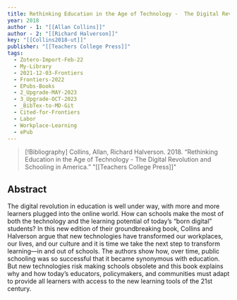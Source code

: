 ```yaml
---
title: Rethinking Education in the Age of Technology -  The Digital Revolution and Schooling in America
year: 2018
author - 1: "[[Allan Collins]]"
author - 2: "[[Richard Halverson]]"
key: "[[Collins2018-ut]]"
publisher: "[[Teachers College Press]]"
tags:
  - Zotero-Import-Feb-22
  - My-Library
  - 2021-12-03-Frontiers
  - Frontiers-2022
  - EPubs-Books
  - 2_Upgrade-MAY-2023
  - 3_Upgrade-OCT-2023
  - _BibTex-to-MD-Git
  - Cited-for-Frontiers
  - Labor
  - Workplace-Learning
  - ePub
---
```


> [!Bibliography]
> Collins, Allan, Richard Halverson. 2018. “Rethinking Education in the Age of Technology -  The Digital Revolution and Schooling in America.” "[[Teachers College Press]]"

## Abstract
The digital revolution in education is well under way, with more and more learners plugged into the online world. How can schools make the most of both the technology and the learning potential of today’s “born digital” students? In this new edition of their groundbreaking book, Collins and Halverson argue that new technologies have transformed our workplaces, our lives, and our culture and it is time we take the next step to transform learning—in and out of schools. The authors show how, over time, public schooling was so successful that it became synonymous with education. But new technologies risk making schools obsolete and this book explains why and how today’s educators, policymakers, and communities must adapt to provide all learners with access to the new learning tools of the 21st century.